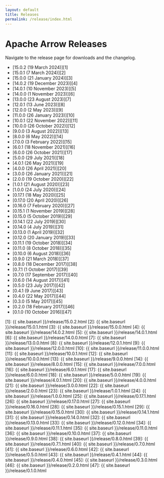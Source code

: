 ```yaml
---
layout: default
title: Releases
permalink: /release/index.html
---
```

<!--
{% comment %}
Licensed to the Apache Software Foundation (ASF) under one or more
contributor license agreements.  See the NOTICE file distributed with
this work for additional information regarding copyright ownership.
The ASF licenses this file to you under the Apache License, Version 2.0
(the "License"); you may not use this file except in compliance with
the License.  You may obtain a copy of the License at

http://www.apache.org/licenses/LICENSE-2.0

Unless required by applicable law or agreed to in writing, software
distributed under the License is distributed on an "AS IS" BASIS,
WITHOUT WARRANTIES OR CONDITIONS OF ANY KIND, either express or implied.
See the License for the specific language governing permissions and
limitations under the License.
{% endcomment %}
-->

# Apache Arrow Releases

Navigate to the release page for downloads and the changelog.

* [15.0.2 (19 March 2024)][1]
* [15.0.1 (7 March 2024)][2]
* [15.0.0 (21 January 2024)][3]
* [14.0.2 (19 December 2023)][4]
* [14.0.1 (10 November 2023)][5]
* [14.0.0 (1 November 2023)][6]
* [13.0.0 (23 August 2023)][7]
* [12.0.1 (13 June 2023)][8]
* [12.0.0 (2 May 2023)][9]
* [11.0.0 (26 January 2023)][10]
* [10.0.1 (22 November 2022)][11]
* [10.0.0 (26 October 2022)][12]
* [9.0.0 (3 August 2022)][13]
* [8.0.0 (6 May 2022)][14]
* [7.0.0 (3 February 2022)][15]
* [6.0.1 (18 November 2021)][16]
* [6.0.0 (26 October 2021)][17]
* [5.0.0 (29 July 2021)][18]
* [4.0.1 (26 May 2021)][19]
* [4.0.0 (26 April 2021)][20]
* [3.0.0 (26 January 2021)][21]
* [2.0.0 (19 October 2020)][22]
* [1.0.1 (21 August 2020)][23]
* [1.0.0 (24 July 2020)][24]
* [0.17.1 (18 May 2020)][25]
* [0.17.0 (20 April 2020)][26]
* [0.16.0 (7 February 2020)][27]
* [0.15.1 (1 November 2019)][28]
* [0.15.0 (5 October 2019)][29]
* [0.14.1 (22 July 2019)][30]
* [0.14.0 (4 July 2019)][31]
* [0.13.0 (1 April 2019)][32]
* [0.12.0 (20 January 2019)][33]
* [0.11.1 (19 October 2018)][34]
* [0.11.0 (8 October 2018)][35]
* [0.10.0 (6 August 2018)][36]
* [0.9.0 (21 March 2018)][37]
* [0.8.0 (18 December 2017)][38]
* [0.7.1 (1 October 2017)][39]
* [0.7.0 (17 September 2017)][40]
* [0.6.0 (14 August 2017)][41]
* [0.5.0 (23 July 2017)][42]
* [0.4.1 (9 June 2017)][43]
* [0.4.0 (22 May 2017)][44]
* [0.3.0 (5 May 2017)][45]
* [0.2.0 (18 February 2017)][46]
* [0.1.0 (10 October 2016)][47]

[1]: {{ site.baseurl }}/release/15.0.2.html
[2]: {{ site.baseurl }}/release/15.0.1.html
[3]: {{ site.baseurl }}/release/15.0.0.html
[4]: {{ site.baseurl }}/release/14.0.2.html
[5]: {{ site.baseurl }}/release/14.0.1.html
[6]: {{ site.baseurl }}/release/14.0.0.html
[7]: {{ site.baseurl }}/release/13.0.0.html
[8]: {{ site.baseurl }}/release/12.0.1.html
[9]: {{ site.baseurl }}/release/12.0.0.html
[10]: {{ site.baseurl }}/release/11.0.0.html
[11]: {{ site.baseurl }}/release/10.0.1.html
[12]: {{ site.baseurl }}/release/10.0.0.html
[13]: {{ site.baseurl }}/release/9.0.0.html
[14]: {{ site.baseurl }}/release/8.0.0.html
[15]: {{ site.baseurl }}/release/7.0.0.html
[16]: {{ site.baseurl }}/release/6.0.1.html
[17]: {{ site.baseurl }}/release/6.0.0.html
[18]: {{ site.baseurl }}/release/5.0.0.html
[19]: {{ site.baseurl }}/release/4.0.1.html
[20]: {{ site.baseurl }}/release/4.0.0.html
[21]: {{ site.baseurl }}/release/3.0.0.html
[22]: {{ site.baseurl }}/release/2.0.0.html
[23]: {{ site.baseurl }}/release/1.0.1.html
[24]: {{ site.baseurl }}/release/1.0.0.html
[25]: {{ site.baseurl }}/release/0.17.1.html
[26]: {{ site.baseurl }}/release/0.17.0.html
[27]: {{ site.baseurl }}/release/0.16.0.html
[28]: {{ site.baseurl }}/release/0.15.1.html
[29]: {{ site.baseurl }}/release/0.15.0.html
[30]: {{ site.baseurl }}/release/0.14.1.html
[31]: {{ site.baseurl }}/release/0.14.0.html
[32]: {{ site.baseurl }}/release/0.13.0.html
[33]: {{ site.baseurl }}/release/0.12.0.html
[34]: {{ site.baseurl }}/release/0.11.1.html
[35]: {{ site.baseurl }}/release/0.11.0.html
[36]: {{ site.baseurl }}/release/0.10.0.html
[37]: {{ site.baseurl }}/release/0.9.0.html
[38]: {{ site.baseurl }}/release/0.8.0.html
[39]: {{ site.baseurl }}/release/0.7.1.html
[40]: {{ site.baseurl }}/release/0.7.0.html
[41]: {{ site.baseurl }}/release/0.6.0.html
[42]: {{ site.baseurl }}/release/0.5.0.html
[43]: {{ site.baseurl }}/release/0.4.1.html
[44]: {{ site.baseurl }}/release/0.4.0.html
[45]: {{ site.baseurl }}/release/0.3.0.html
[46]: {{ site.baseurl }}/release/0.2.0.html
[47]: {{ site.baseurl }}/release/0.1.0.html
